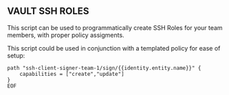 ## VAULT SSH ROLES
This script can be used to programmatically create SSH Roles for your team members, with proper policy assigments.  

This script could be used in conjunction with a templated policy for ease of setup:

```
path "ssh-client-signer-team-1/sign/{{identity.entity.name}}" {
    capabilities = ["create","update"]
}
EOF
```
